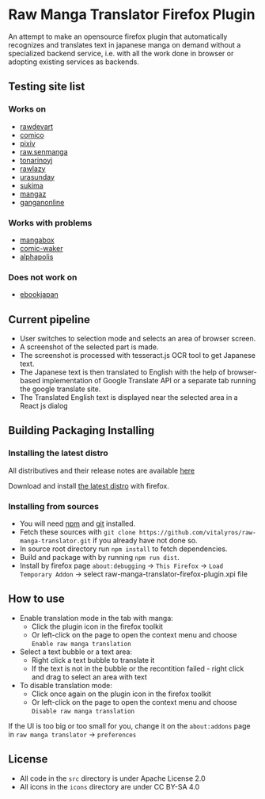 # Raw Manga Translator Firefox Plugin
An attempt to make an opensource firefox plugin that automatically recognizes and translates text in japanese manga on demand without a specialized backend service, i.e. with all the work done in browser or adopting existing services as backends.

## Testing site list
### Works on
- [rawdevart](https://rawdevart.com)
- [comico](https://comico.jp)
- [pixiv](https://comic.pixiv.net)
- [raw.senmanga](https://raw.senmanga.com)
- [tonarinoyj](https://tonarinoyj.jp)
- [rawlazy](https://rawlazy.com/)
- [urasunday](https://urasunday.com)
- [sukima](https://www.sukima.me)
- [mangaz](https://www.mangaz.com)
- [ganganonline](https://www.ganganonline.com)

### Works with problems
- [mangabox](https://www.mangabox.me)
- [comic-waker](https://comic-walker.com)
- [alphapolis](https://www.alphapolis.co.jp)

### Does not work on
- [ebookjapan](https://ebookjapan.yahoo.co.jp)

## Current pipeline
- User switches to selection mode and selects an area of browser screen.
- A screenshot of the selected part is made.
- The screenshot is processed with tesseract.js OCR tool to get Japanese text.
- The Japanese text is then translated to English with the help of browser-based implementation of Google Translate API or a separate tab running the google translate site.
- The Translated English text is displayed near the selected area in a React js dialog

## Building Packaging Installing

### Installing the latest distro
All distributives and their release notes are available [here](https://github.com/vitalyros/raw-manga-translator/releases)

Download and install [the latest distro](https://github.com/vitalyros/raw-manga-translator/releases/download/v0.1.1/raw_manga_translator-0.1.1-fx.xpi) with firefox.


### Installing from sources
- You will need [npm](https://www.npmjs.com/)  and [git](https://git-scm.com/) installed.
- Fetch these sources with `git clone https://github.com/vitalyros/raw-manga-translator.git` if you already have not done so.
- In source root directory run `npm install` to fetch dependencies.
- Build and package with by running `npm run dist`.
- Install by firefox page `about:debugging` -> `This Firefox` -> `Load Temporary Addon` -> select raw-manga-translator-firefox-plugin.xpi file

## How to use
- Enable translation mode in the tab with manga:
  - Click the plugin icon in the firefox toolkit
  - Or left-click on the page to open the context menu and choose `Enable raw manga translation` 
- Select a text bubble or a text area:
  - Right click a text bubble to translate it
  - If the text is not in the bubble or the recontition failed - right click and drag to select an area with text
- To disable translation mode:
  - Click once again on the plugin icon in the firefox toolkit
  - Or left-click on the page to open the context menu and choose `Disable raw manga translation` 

If the UI is too big or too small for you, change it on the `about:addons` page in `raw manga translator` -> `preferences`

## License
- All code in the `src` directory is under Apache License 2.0
- All icons in the `icons` directory are under CC BY-SA 4.0